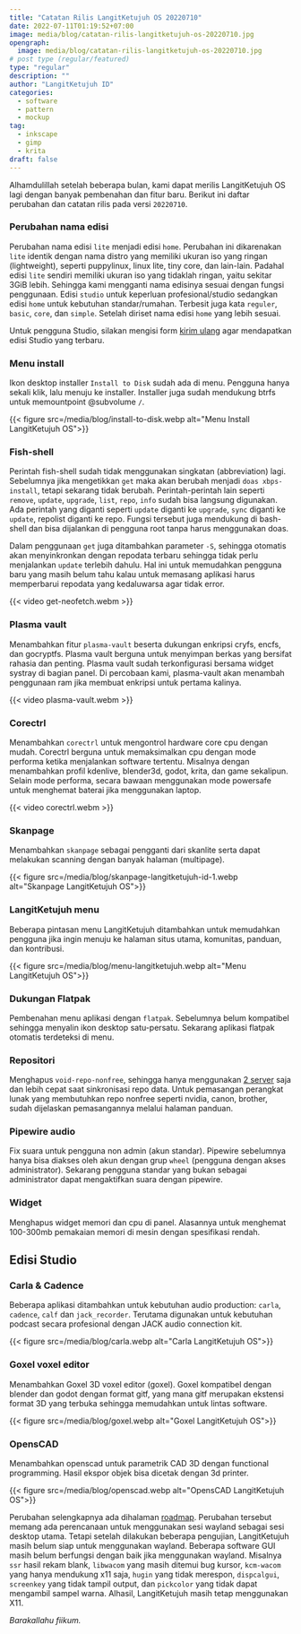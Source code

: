 ```yaml
---
title: "Catatan Rilis LangitKetujuh OS 20220710"
date: 2022-07-11T01:19:52+07:00
image: media/blog/catatan-rilis-langitketujuh-os-20220710.jpg
opengraph:
  image: media/blog/catatan-rilis-langitketujuh-os-20220710.jpg
# post type (regular/featured)
type: "regular"
description: ""
author: "LangitKetujuh ID"
categories:
  - software
  - pattern
  - mockup
tag:
  - inkscape
  - gimp
  - krita
draft: false
---
```


Alhamdulillah setelah beberapa bulan, kami dapat merilis LangitKetujuh OS lagi dengan banyak pembenahan dan fitur baru. Berikut ini daftar perubahan dan catatan rilis pada versi `20220710`.

### Perubahan nama edisi
Perubahan nama edisi `lite` menjadi edisi `home`. Perubahan ini dikarenakan `lite` identik dengan nama distro yang memiliki ukuran iso yang ringan (lightweight), seperti puppylinux, linux lite, tiny core, dan lain-lain. Padahal edisi `lite` sendiri memiliki ukuran iso yang tidaklah ringan, yaitu sekitar 3GiB lebih. Sehingga kami mengganti nama edisinya sesuai dengan fungsi penggunaan. Edisi `studio` untuk keperluan profesional/studio sedangkan edisi `home` untuk kebutuhan standar/rumahan. Terbesit juga kata `reguler`, `basic`, `core`, dan `simple`. Setelah diriset nama edisi `home` yang lebih sesuai.

Untuk pengguna Studio, silakan mengisi form [kirim ulang] agar mendapatkan edisi Studio yang terbaru.

### Menu install
Ikon desktop installer `Install to Disk` sudah ada di menu. Pengguna hanya sekali klik, lalu menuju ke installer. Installer juga sudah mendukung btrfs untuk memountpoint @subvolume `/`.

{{< figure src=/media/blog/install-to-disk.webp alt="Menu Install LangitKetujuh OS">}}

### Fish-shell
Perintah fish-shell sudah tidak menggunakan singkatan (abbreviation) lagi. Sebelumnya jika mengetikkan `get` maka akan berubah menjadi `doas xbps-install`, tetapi sekarang tidak berubah. Perintah-perintah lain seperti `remove`, `update`, `upgrade`, `list`, `repo`, `info` sudah bisa langsung digunakan. Ada perintah yang diganti seperti `update` diganti ke `upgrade`, `sync` diganti ke `update`, repolist diganti ke repo. Fungsi tersebut juga mendukung di bash-shell dan bisa dijalankan di pengguna root tanpa harus menggunakan doas.

Dalam penggunaan `get` juga ditambahkan parameter `-S`, sehingga otomatis akan menyinkronkan dengan repodata terbaru sehingga tidak perlu menjalankan `update` terlebih dahulu. Hal ini untuk memudahkan pengguna baru yang masih belum tahu kalau untuk memasang aplikasi harus memperbarui repodata yang kedaluwarsa agar tidak error.

{{< video get-neofetch.webm >}}

### Plasma vault
Menambahkan fitur `plasma-vault` beserta dukungan enkripsi cryfs, encfs, dan gocryptfs. Plasma vault berguna untuk menyimpan berkas yang bersifat rahasia dan penting. Plasma vault sudah terkonfigurasi bersama widget systray di bagian panel. Di percobaan kami, plasma-vault akan menambah penggunaan ram jika membuat enkripsi untuk pertama kalinya.

{{< video plasma-vault.webm >}}

### Corectrl
Menambahkan `corectrl` untuk mengontrol hardware core cpu dengan mudah. Corectrl berguna untuk memaksimalkan cpu dengan mode performa ketika menjalankan software tertentu. Misalnya dengan menambahkan profil kdenlive, blender3d, godot, krita, dan game sekalipun. Selain mode performa, secara bawaan menggunakan mode powersafe untuk menghemat baterai jika menggunakan laptop.

{{< video corectrl.webm >}}

### Skanpage
Menambahkan `skanpage` sebagai pengganti dari skanlite serta dapat melakukan scanning dengan banyak halaman (multipage).

{{< figure src=/media/blog/skanpage-langitketujuh-id-1.webp alt="Skanpage LangitKetujuh OS">}}

### LangitKetujuh menu
Beberapa pintasan menu LangitKetujuh ditambahkan untuk memudahkan pengguna jika ingin menuju ke halaman situs utama, komunitas, panduan, dan kontribusi.

{{< figure src=/media/blog/menu-langitketujuh.webp alt="Menu LangitKetujuh OS">}}

### Dukungan Flatpak
Pembenahan menu aplikasi dengan `flatpak`. Sebelumnya belum kompatibel sehingga menyalin ikon desktop satu-persatu. Sekarang aplikasi flatpak otomatis terdeteksi di menu.

### Repositori
Menghapus `void-repo-nonfree`, sehingga hanya menggunakan [2 server] saja dan lebih cepat saat sinkronisasi repo data. Untuk pemasangan perangkat lunak yang membutuhkan repo nonfree seperti nvidia, canon, brother, sudah dijelaskan pemasangannya melalui halaman panduan.

### Pipewire audio
Fix suara untuk pengguna non admin (akun standar). Pipewire sebelumnya hanya bisa diakses oleh akun dengan grup `wheel` (pengguna dengan akses administrator). Sekarang pengguna standar yang bukan sebagai administrator dapat mengaktifkan suara dengan pipewire.

### Widget
Menghapus widget memori dan cpu di panel. Alasannya untuk menghemat 100-300mb pemakaian memori di mesin dengan spesifikasi rendah.

## Edisi Studio

### Carla & Cadence
Beberapa aplikasi ditambahkan untuk kebutuhan audio production: `carla`, `cadence`, `calf` dan `jack_recorder`. Terutama digunakan untuk kebutuhan podcast secara profesional dengan JACK audio connection kit.

{{< figure src=/media/blog/carla.webp alt="Carla LangitKetujuh OS">}}

### Goxel voxel editor
Menambahkan Goxel 3D voxel editor (goxel). Goxel kompatibel dengan blender dan godot dengan format gitf, yang mana gitf merupakan ekstensi format 3D yang terbuka sehingga memudahkan untuk lintas software.

{{< figure src=/media/blog/goxel.webp alt="Goxel LangitKetujuh OS">}}

### OpensCAD
Menambahkan openscad untuk parametrik CAD 3D dengan functional programming. Hasil ekspor objek bisa dicetak dengan 3d printer.

{{< figure src=/media/blog/openscad.webp alt="OpensCAD LangitKetujuh OS">}}

Perubahan selengkapnya ada dihalaman [roadmap]. Perubahan tersebut memang ada perencanaan untuk menggunakan sesi wayland sebagai sesi desktop utama. Tetapi setelah dilakukan beberapa pengujian, LangitKetujuh masih belum siap untuk menggunakan wayland. Beberapa software GUI masih belum berfungsi dengan baik jika menggunakan wayland. Misalnya `ssr` hasil rekam blank, `libwacom` yang masih ditemui bug kursor, `kcm-wacom` yang hanya mendukung x11 saja, `hugin` yang tidak merespon, `dispcalgui`, `screenkey` yang tidak tampil output, dan `pickcolor` yang tidak dapat mengambil sampel warna. Alhasil, LangitKetujuh masih tetap menggunakan X11.

_Barakallahu fiikum._

[roadmap]:/os/roadmap
[kirim ulang]:/os/kirim-ulang
[panduan]:https://panduan.langitketujuh.id
[pulseaudio]:https://panduan.langitketujuh.id/konfigurasi/multimedia/pulseaudio.html
[sesi desktop]:https://panduan.langitketujuh.id/konfigurasi/kde/sesi-desktop.html
[2 server]:https://panduan.langitketujuh.id/konfigurasi/server.html
[carla]:https://panduan.langitketujuh.id/aplikasi/audio/carla.html
[cadence]:https://panduan.langitketujuh.id/aplikasi/audio/cadence.html
[goxel]:https://panduan.langitketujuh.id/aplikasi/animasi/goxel.html
[printer]:https://panduan.langitketujuh.id/konfigurasi/driver/printer/index.html
[brother]:https://panduan.langitketujuh.id/konfigurasi/driver/printer/brother.html
[canon]:https://panduan.langitketujuh.id/konfigurasi/driver/printer/canon.html
[epson]:https://panduan.langitketujuh.id/konfigurasi/driver/printer/epson.html
[HP]:https://panduan.langitketujuh.id/konfigurasi/driver/printer/hp.html
[open printing]:https://panduan.langitketujuh.id/konfigurasi/driver/printer/open-printing.html
[runit init]:https://panduan.langitketujuh.id/konfigurasi/layanan/sv.html#daftar-layanan-yang-aktif
[mengkonfigurasi touchpad]:https://panduan.langitketujuh.id/konfigurasi/kde/pengaturan-sistem.html#mengaktifkan-tap-to-click
